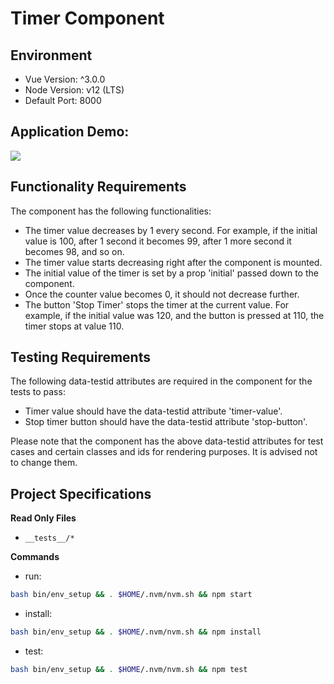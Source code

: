# Timer Component

## Environment 

- Vue Version: ^3.0.0
- Node Version: v12 (LTS)
- Default Port: 8000

## Application Demo:

![](https://hrcdn.net/s3_pub/istreet-assets/c0CimlG_Fio4td5b1qu7FQ/timer.gif)

## Functionality Requirements
The component has the following functionalities:

- The timer value decreases by 1 every second. For example, if the initial value is 100, after 1 second it becomes 99, after 1 more second it becomes 98, and so on.
- The timer value starts decreasing right after the component is mounted.
- The initial value of the timer is set by a prop 'initial' passed down to the component.
- Once the counter value becomes 0, it should not decrease further.
- The button 'Stop Timer' stops the timer at the current value. For example, if the initial value was 120, and the button is pressed at 110, the timer stops at value 110.

## Testing Requirements
The following data-testid attributes are required in the component for the tests to pass:

- Timer value should have the data-testid attribute 'timer-value'.
- Stop timer button should have the data-testid attribute 'stop-button'.

Please note that the component has the above data-testid attributes for test cases and certain classes and ids for rendering purposes. It is advised not to change them.

## Project Specifications

**Read Only Files**
- `__tests__/*`

**Commands**
- run: 
```bash
bash bin/env_setup && . $HOME/.nvm/nvm.sh && npm start
```
- install: 
```bash
bash bin/env_setup && . $HOME/.nvm/nvm.sh && npm install
```
- test: 
```bash
bash bin/env_setup && . $HOME/.nvm/nvm.sh && npm test
```
